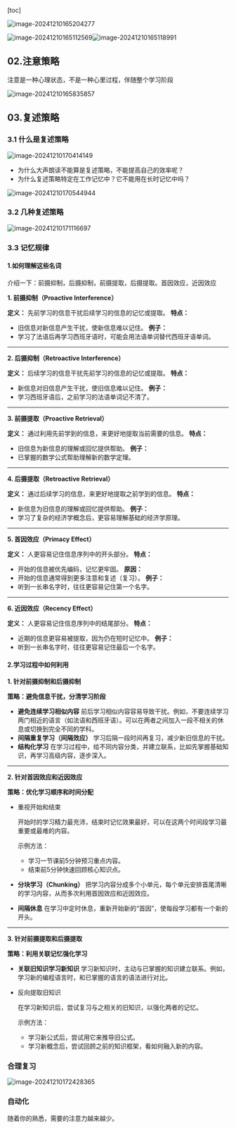 [toc]



![image-20241210165204277](./../_pic_/image-20241210165204277.png)

![image-20241210165112569](./../_pic_/image-20241210165112569.png)![image-20241210165118991](./../_pic_/image-20241210165118991.png)





## 02.注意策略

注意是一种心理状态，不是一种心里过程，伴随整个学习阶段

![image-20241210165835857](./../_pic_/image-20241210165835857.png)



## 03.复述策略

### 3.1 什么是复述策略

![image-20241210170414149](./../_pic_/image-20241210170414149.png)

- 为什么大声朗读不能算是复述策略，不能提高自己的效率呢？
- 为什么复述策略特定在工作记忆中？它不能用在长时记忆中吗？

![image-20241210170544944](./../_pic_/image-20241210170544944.png)

### 3.2 几种复述策略

![image-20241210171116697](./../_pic_/image-20241210171116697.png)



### 3.3 记忆规律

#### 1.如何理解这些名词

介绍一下：前摄抑制，后摄抑制，前摄提取，后摄提取。首因效应，近因效应

**1. 前摄抑制（Proactive Interference）**

**定义：**
先前学习的信息干扰后续学习的信息的记忆或提取。
**特点：**

- 旧信息对新信息产生干扰，使新信息难以记住。
  **例子：**
- 学习了法语后再学习西班牙语时，可能会用法语单词替代西班牙语单词。

------

**2. 后摄抑制（Retroactive Interference）**

**定义：**
后续学习的信息干扰先前学习的信息的记忆或提取。
**特点：**

- 新信息对旧信息产生干扰，使旧信息难以记住。
  **例子：**
- 学习西班牙语后，之前学习的法语单词记不清了。

------

**3. 前摄提取（Proactive Retrieval）**

**定义：**
通过利用先前学到的信息，来更好地提取当前需要的信息。
**特点：**

- 旧信息为新信息的理解或回忆提供帮助。
  **例子：**
- 已掌握的数学公式帮助理解新的数学定理。

------

**4. 后摄提取（Retroactive Retrieval）**

**定义：**
通过后续学习的信息，来更好地提取之前学到的信息。
**特点：**

- 新信息为旧信息的理解或回忆提供帮助。
  **例子：**
- 学习了复杂的经济学概念后，更容易理解基础的经济学原理。

------

**5. 首因效应（Primacy Effect）**

**定义：**
人更容易记住信息序列中的开头部分。
**特点：**

- 开始的信息被优先编码，记忆更牢固。
  **原因：**
- 开始的信息通常得到更多注意和复述（复习）。
  **例子：**
- 听到一长串名字时，往往更容易记住第一个名字。

------

**6. 近因效应（Recency Effect）**

**定义：**
人更容易记住信息序列中的结尾部分。
**特点：**

- 近期的信息更容易被提取，因为仍在短时记忆中。
  **例子：**
- 听到一长串名字时，往往更容易记住最后一个名字。

#### 2.学习过程中如何利用

**1. 针对前摄抑制和后摄抑制**

**策略：避免信息干扰，分清学习阶段**

- **避免连续学习相似内容**
  前后学习相似内容容易导致干扰。例如，不要连续学习两门相近的语言（如法语和西班牙语）。可以在两者之间加入一段不相关的休息或切换到完全不同的学科。
- **间隔重复学习（间隔效应）**
  学习后隔一段时间再复习，减少新旧信息的干扰。
- **结构化学习**
  在学习过程中，给不同内容分类，并建立联系，比如先掌握基础知识，再学习高级内容，逐步深入。

------

**2. 针对首因效应和近因效应**

**策略：优化学习顺序和时间分配**

- 重视开始和结束

  开始时的学习精力最充沛，结束时记忆效果最好，可以在这两个时间段学习最重要或最难的内容。

  示例方法：

  - 学习一节课前5分钟预习重点内容。
  - 结束前5分钟快速回顾核心知识点。

- **分块学习（Chunking）**
  把学习内容分成多个小单元，每个单元安排首尾清晰的学习内容，从而多次利用首因效应和近因效应。

- **间隔休息**
  在学习中定时休息，重新开始新的“首因”，使每段学习都有一个新的开头。

------

**3. 针对前摄提取和后摄提取**

**策略：利用关联记忆强化学习**

- **关联旧知识学习新知识**
  学习新知识时，主动与已掌握的知识建立联系。例如，学习新的编程语言时，和已掌握的语言的语法进行对比。

- 反向提取旧知识

  在学习新知识后，尝试复习与之相关的旧知识，以强化两者的记忆。

  示例方法：

  - 学习新公式后，尝试用它来推导旧公式。
  - 学习新概念后，尝试回顾之前的知识框架，看如何融入新的内容。

### 合理复习



![image-20241210172428365](./../_pic_/image-20241210172428365.png)

### 自动化

随着你的熟悉，需要的注意力越来越少。